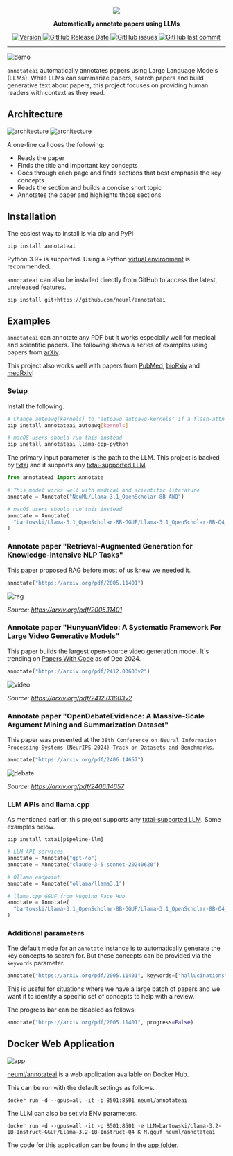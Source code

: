 <p align="center">
    <img src="https://raw.githubusercontent.com/neuml/annotateai/master/logo.png"/>
</p>

<p align="center">
    <b>Automatically annotate papers using LLMs</b>
</p>

<p align="center">
    <a href="https://github.com/neuml/annotateai/releases">
        <img src="https://img.shields.io/github/release/neuml/annotateai.svg?style=flat&color=success" alt="Version"/>
    </a>
    <a href="https://github.com/neuml/annotateai/releases">
        <img src="https://img.shields.io/github/release-date/neuml/annotateai.svg?style=flat&color=blue" alt="GitHub Release Date"/>
    </a>
    <a href="https://github.com/neuml/annotateai/issues">
        <img src="https://img.shields.io/github/issues/neuml/annotateai.svg?style=flat&color=success" alt="GitHub issues"/>
    </a>
    <a href="https://github.com/neuml/annotateai">
        <img src="https://img.shields.io/github/last-commit/neuml/annotateai.svg?style=flat&color=blue" alt="GitHub last commit"/>
    </a>
</p>

-------------------------------------------------------------------------------------------------------------------------------------------------------

![demo](https://raw.githubusercontent.com/neuml/annotateai/master/demo.png)

`annotateai` automatically annotates papers using Large Language Models (LLMs). While LLMs can summarize papers, search papers and build generative text about papers, this project focuses on providing human readers with context as they read.

## Architecture

![architecture](https://raw.githubusercontent.com/neuml/annotateai/master/images/architecture.png#gh-light-mode-only)
![architecture](https://raw.githubusercontent.com/neuml/annotateai/master/images/architecture-dark.png#gh-dark-mode-only)

A one-line call does the following:

- Reads the paper
- Finds the title and important key concepts
- Goes through each page and finds sections that best emphasis the key concepts
- Reads the section and builds a concise short topic
- Annotates the paper and highlights those sections

## Installation
The easiest way to install is via pip and PyPI

```
pip install annotateai
```

Python 3.9+ is supported. Using a Python [virtual environment](https://docs.python.org/3/library/venv.html) is recommended.

`annotateai` can also be installed directly from GitHub to access the latest, unreleased features.

```
pip install git+https://github.com/neuml/annotateai
```

## Examples

`annotateai` can annotate any PDF but it works especially well for medical and scientific papers. The following shows a series of examples using papers from [arXiv](https://arxiv.org/).

This project also works well with papers from [PubMed](https://pubmed.ncbi.nlm.nih.gov/), [bioRxiv](https://www.biorxiv.org/) and [medRxiv](https://www.medrxiv.org/)!

### Setup

Install the following.

```bash
# Change autoawq[kernels] to "autoawq autoawq-kernels" if a flash-attn error is raised
pip install annotateai autoawq[kernels]

# macOS users should run this instead
pip install annotateai llama-cpp-python
```

The primary input parameter is the path to the LLM. This project is backed by [txtai](https://github.com/neuml/txtai) and it supports any [txtai-supported LLM](https://neuml.github.io/txtai/pipeline/text/llm/).

```python
from annotateai import Annotate

# This model works well with medical and scientific literature
annotate = Annotate("NeuML/Llama-3.1_OpenScholar-8B-AWQ")

# macOS users should run this instead
annotate = Annotate(
  "bartowski/Llama-3.1_OpenScholar-8B-GGUF/Llama-3.1_OpenScholar-8B-Q4_K_M.gguf"
)
```

### Annotate paper "Retrieval-Augmented Generation for Knowledge-Intensive NLP Tasks"

This paper proposed RAG before most of us knew we needed it.

```python
annotate("https://arxiv.org/pdf/2005.11401")
```

![rag](https://raw.githubusercontent.com/neuml/annotateai/master/images/rag.png)

_Source: https://arxiv.org/pdf/2005.11401_

### Annotate paper "HunyuanVideo: A Systematic Framework For Large Video Generative Models"

This paper builds the largest open-source video generation model. It's trending on [Papers With Code](https://paperswithcode.com/) as of Dec 2024.

```python
annotate("https://arxiv.org/pdf/2412.03603v2")
```

![video](https://raw.githubusercontent.com/neuml/annotateai/master/images/video.png)

_Source: https://arxiv.org/pdf/2412.03603v2_

### Annotate paper "OpenDebateEvidence: A Massive-Scale Argument Mining and Summarization Dataset"

This paper was presented at the `38th Conference on Neural Information Processing Systems (NeurIPS 2024) Track on Datasets and Benchmarks`.

```python
annotate("https://arxiv.org/pdf/2406.14657")
```

![debate](https://raw.githubusercontent.com/neuml/annotateai/master/images/debate.png)

_Source: https://arxiv.org/pdf/2406.14657_

### LLM APIs and llama.cpp

As mentioned earlier, this project supports any [txtai-supported LLM](https://neuml.github.io/txtai/pipeline/text/llm/). Some examples below.

```
pip install txtai[pipeline-llm]
```

```python
# LLM API services
annotate = Annotate("gpt-4o")
annotate = Annotate("claude-3-5-sonnet-20240620")

# Ollama endpoint
annotate = Annotate("ollama/llama3.1")

# llama.cpp GGUF from Hugging Face Hub
annotate = Annotate(
  "bartowski/Llama-3.1_OpenScholar-8B-GGUF/Llama-3.1_OpenScholar-8B-Q4_K_M.gguf"
)
```

### Additional parameters

The default mode for an `annotate` instance is to automatically generate the key concepts to search for. But these concepts can be provided via the `keywords` parameter.

```python
annotate("https://arxiv.org/pdf/2005.11401", keywords=["hallucinations", "llm"])
```

This is useful for situations where we have a large batch of papers and we want it to identify a specific set of concepts to help with a review.

The progress bar can be disabled as follows:

```python
annotate("https://arxiv.org/pdf/2005.11401", progress=False)
```

## Docker Web Application

![app](https://raw.githubusercontent.com/neuml/annotateai/master/images/app.gif)

[neuml/annotateai](https://hub.docker.com/r/neuml/annotateai) is a web application available on Docker Hub.

This can be run with the default settings as follows.

```
docker run -d --gpus=all -it -p 8501:8501 neuml/annotateai
```

The LLM can also be set via ENV parameters.

```
docker run -d --gpus=all -it -p 8501:8501 -e LLM=bartowski/Llama-3.2-1B-Instruct-GGUF/Llama-3.2-1B-Instruct-Q4_K_M.gguf neuml/annotateai
```

The code for this application can be found in the [app folder](https://github.com/neuml/annotateai/tree/master/app).
